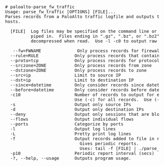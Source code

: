 <pre>
# paloalto-parse_fw_traffic
Usage: parse_fw_traffic [OPTIONS] [FILE]...
Parses records from a PaloAlto traffic logfile and outputs top results by
hosts.

  [FILE]  Log files may be specified on the command line or records may be
          piped in.  Files ending in ".gz", ".bz", or ".bz2" will be
          decompressed when read.  Use -l -c0 to output raw records.

   --fw=FWNAME              Only process records for firewall named
  --rule=RULE              Only process records that contains RULE
  --proto=tcp              Only process records for protocol
  --srczone=ZONE           Only process records from zone
  --dstzone=ZONE           Only process records to zone
  --src=ip                 Limit to source IP
  --dst=ip                 Limit to destination IP
  --since=datetime         Only consider records since datetime
  --before=datetime        Only consider records before datetime
  -c10                     Number of records to output for each category.
                           Use (-c) for all records.  Use (-c0) for no summary.
  -s                       Output only source IPs
  -d                       Output only destination IPs
  --deny                   Output only sessions that are blocked
  --flows                  Output individual flows
  --ports                  Categorize by ports
  -l                       Output log lines
  -L                       Pretty print log lines
  -f                       Output records added to file in real time (follow)
                             Gives periodic reports.
                             Uses: tail -f [FILE] | ./parse_fw_traffic
  -p10                     Periodic report interval (secs)
  -?, --help, --usage      Outputs program usage.

</pre>
